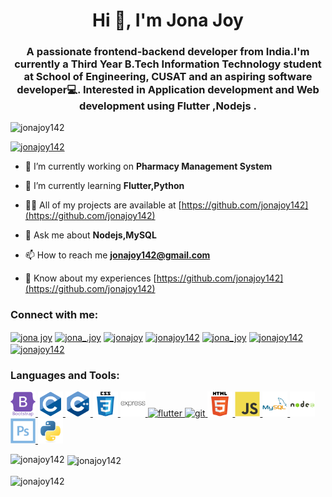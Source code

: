 <h1 align="center">Hi 👋, I'm Jona Joy</h1>
<h3 align="center">A passionate frontend-backend developer from India.I'm currently a Third Year B.Tech Information Technology student at School of Engineering, CUSAT and an aspiring software  developer💻. Interested in Application development and Web development using Flutter ,Nodejs . </h3>

<p align="left"> <img src="https://komarev.com/ghpvc/?username=jonajoy142&label=Profile%20views&color=0e75b6&style=flat" alt="jonajoy142" /> </p>

<p align="left"> <a href="https://github.com/ryo-ma/github-profile-trophy"><img src="https://github-profile-trophy.vercel.app/?username=jonajoy142" alt="jonajoy142" /></a> </p>

- 🔭 I’m currently working on **Pharmacy Management System**

- 🌱 I’m currently learning **Flutter,Python**

- 👨‍💻 All of my projects are available at [https://github.com/jonajoy142](https://github.com/jonajoy142)

- 💬 Ask me about **Nodejs,MySQL**

- 📫 How to reach me **jonajoy142@gmail.com**

- 📄 Know about my experiences [https://github.com/jonajoy142](https://github.com/jonajoy142)

<h3 align="left">Connect with me:</h3>
<p align="left">
<a href="https://kaggle.com/jona joy" target="blank"><img align="center" src="https://raw.githubusercontent.com/rahuldkjain/github-profile-readme-generator/master/src/images/icons/Social/kaggle.svg" alt="jona joy" height="30" width="40" /></a>
<a href="https://instagram.com/jona_.joy" target="blank"><img align="center" src="https://raw.githubusercontent.com/rahuldkjain/github-profile-readme-generator/master/src/images/icons/Social/instagram.svg" alt="jona_.joy" height="30" width="40" /></a>
<a href="https://www.codechef.com/users/jonajoy" target="blank"><img align="center" src="https://cdn.jsdelivr.net/npm/simple-icons@3.1.0/icons/codechef.svg" alt="jonajoy" height="30" width="40" /></a>
<a href="https://www.hackerrank.com/jonajoy142" target="blank"><img align="center" src="https://raw.githubusercontent.com/rahuldkjain/github-profile-readme-generator/master/src/images/icons/Social/hackerrank.svg" alt="jonajoy142" height="30" width="40" /></a>
<a href="https://www.leetcode.com/jona_joy" target="blank"><img align="center" src="https://raw.githubusercontent.com/rahuldkjain/github-profile-readme-generator/master/src/images/icons/Social/leet-code.svg" alt="jona_joy" height="30" width="40" /></a>
<a href="https://www.hackerearth.com/jonajoy142" target="blank"><img align="center" src="https://raw.githubusercontent.com/rahuldkjain/github-profile-readme-generator/master/src/images/icons/Social/hackerearth.svg" alt="jonajoy142" height="30" width="40" /></a>
<a href="https://auth.geeksforgeeks.org/user/jonajoy142" target="blank"><img align="center" src="https://raw.githubusercontent.com/rahuldkjain/github-profile-readme-generator/master/src/images/icons/Social/geeks-for-geeks.svg" alt="jonajoy142" height="30" width="40" /></a>
</p>

<h3 align="left">Languages and Tools:</h3>
<p align="left"> <a href="https://getbootstrap.com" target="_blank" rel="noreferrer"> <img src="https://raw.githubusercontent.com/devicons/devicon/master/icons/bootstrap/bootstrap-plain-wordmark.svg" alt="bootstrap" width="40" height="40"/> </a> <a href="https://www.cprogramming.com/" target="_blank" rel="noreferrer"> <img src="https://raw.githubusercontent.com/devicons/devicon/master/icons/c/c-original.svg" alt="c" width="40" height="40"/> </a> <a href="https://www.w3schools.com/cpp/" target="_blank" rel="noreferrer"> <img src="https://raw.githubusercontent.com/devicons/devicon/master/icons/cplusplus/cplusplus-original.svg" alt="cplusplus" width="40" height="40"/> </a> <a href="https://www.w3schools.com/css/" target="_blank" rel="noreferrer"> <img src="https://raw.githubusercontent.com/devicons/devicon/master/icons/css3/css3-original-wordmark.svg" alt="css3" width="40" height="40"/> </a> <a href="https://expressjs.com" target="_blank" rel="noreferrer"> <img src="https://raw.githubusercontent.com/devicons/devicon/master/icons/express/express-original-wordmark.svg" alt="express" width="40" height="40"/> </a> <a href="https://flutter.dev" target="_blank" rel="noreferrer"> <img src="https://www.vectorlogo.zone/logos/flutterio/flutterio-icon.svg" alt="flutter" width="40" height="40"/> </a> <a href="https://git-scm.com/" target="_blank" rel="noreferrer"> <img src="https://www.vectorlogo.zone/logos/git-scm/git-scm-icon.svg" alt="git" width="40" height="40"/> </a> <a href="https://www.w3.org/html/" target="_blank" rel="noreferrer"> <img src="https://raw.githubusercontent.com/devicons/devicon/master/icons/html5/html5-original-wordmark.svg" alt="html5" width="40" height="40"/> </a> <a href="https://developer.mozilla.org/en-US/docs/Web/JavaScript" target="_blank" rel="noreferrer"> <img src="https://raw.githubusercontent.com/devicons/devicon/master/icons/javascript/javascript-original.svg" alt="javascript" width="40" height="40"/> </a> <a href="https://www.mysql.com/" target="_blank" rel="noreferrer"> <img src="https://raw.githubusercontent.com/devicons/devicon/master/icons/mysql/mysql-original-wordmark.svg" alt="mysql" width="40" height="40"/> </a> <a href="https://nodejs.org" target="_blank" rel="noreferrer"> <img src="https://raw.githubusercontent.com/devicons/devicon/master/icons/nodejs/nodejs-original-wordmark.svg" alt="nodejs" width="40" height="40"/> </a> <a href="https://www.photoshop.com/en" target="_blank" rel="noreferrer"> <img src="https://raw.githubusercontent.com/devicons/devicon/master/icons/photoshop/photoshop-line.svg" alt="photoshop" width="40" height="40"/> </a> <a href="https://www.python.org" target="_blank" rel="noreferrer"> <img src="https://raw.githubusercontent.com/devicons/devicon/master/icons/python/python-original.svg" alt="python" width="40" height="40"/> </a> </p>

<p><img align="left" src="https://github-readme-stats.vercel.app/api/top-langs?username=jonajoy142&show_icons=true&locale=en&layout=compact" alt="jonajoy142" /></p>

<p>&nbsp;<img align="center" src="https://github-readme-stats.vercel.app/api?username=jonajoy142&show_icons=true&locale=en" alt="jonajoy142" /></p>

<p><img align="center" src="https://github-readme-streak-stats.herokuapp.com/?user=jonajoy142&" alt="jonajoy142" /></p>
